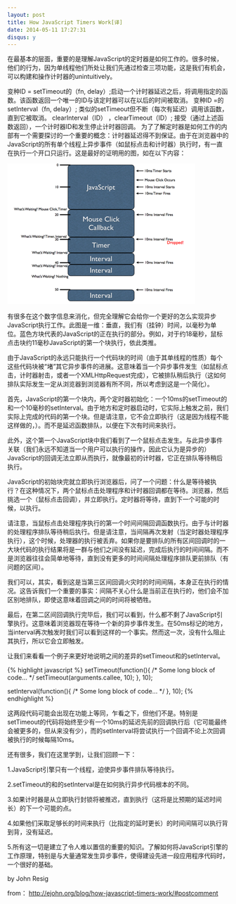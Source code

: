 ```yaml
---
layout: post
title: How JavaScript Timers Work[译]
date: 2014-05-11 17:27:31
disqus: y
---
```


在最基本的层面，重要的是理解JavaScript的定时器是如何工作的。很多时候，他们的行为，因为单线程他们所处让我们先通过检查三项功能，这是我们有机会，可以构建和操作计时器的unintuitively。

变种ID = setTimeout的（fn, delay）;启动一个计时器延迟之后，将调用指定的函数。该函数返回一个唯一的ID与该定时器可以在以后的时间被取消。
变种ID =的setInterval（fn, delay）; 类似的setTimeout但不断（每次有延迟）调用该函数，直到它被取消。
clearInterval（ID） ，clearTimeout（ID）; 接受（通过上述函数返回），一个计时器ID和发生停止计时器回调。
为了了解定时器是如何工作的内部有一个需要探讨的一个重要的概念：计时器延迟得不到保证。由于在浏览器中的JavaScript的所有单个线程上异步事件（如鼠标点击和计时器）执行时，有一直在执行一个开口只运行。这是最好的证明用的图，如在以下内容：

<img src="/images/427px-Timers.png"></img>

有很多在这个数字信息来消化，但完全理解它会给你一个更好的怎么实现异步JavaScript执行工作。此图是一维：垂直，我们有（挂钟）时间，以毫秒为单位。蓝色方块代表的JavaScript的正在执行的部分。例如，对于约18毫秒，鼠标点击块约11毫秒JavaScript的第一个块执行，依此类推。

由于JavaScript的永远只能执行一个代码块的时间（由于其单线程的性质）每个这些代码块被“堵”其它异步事件的进展。这意味着当一个异步事件发生（如鼠标点击，计时器射击，或者一个XMLHttpRequest完成），它被排队稍后执行（这如何排队实际发生一定从浏览器到浏览器有所不同，所以考虑到这是一个简化）。

首先，JavaScript的第一个块内，两个定时器初始化：一个10ms的setTimeout的和一个10毫秒的setInterval。由于地方和定时器启动时，它实际上触发之前，我们实际上完成的代码的第一个块。但是请注意，它不会立即执行（这是因为线程不能这样做的，）。而不是延迟函数排队，以便在下次有时间来执行。

此外，这个第一个JavaScript块中我们看到了一个鼠标点击发生。与此异步事件关联（我们永远不知道当一个用户可以执行的操作，因此它认为是异步的）JavaScript的回调无法立即从而执行，就像最初的计时器，它正在排队等待稍后执行。

JavaScript的初始块完就立即执行浏览器后，问了一个问题：什么是等待被执行？在这种情况下，两个鼠标点击处理程序和计时器回调都在等待。浏览器，然后挑选一个（鼠标点击回调），并立即执行。定时器将等待，直到下一个可能的时候，以执行。

请注意，当鼠标点击处理程序执行的第一个时间间隔回调函数执行。由于与计时器的处理程序排队等待稍后执行。但是请注意，当间隔再次发射（当定时器处理程序执行），这个时候，处理器的执行被丢弃。如果你是要排队的所有区间回调时的一大块代码的执行结果将是一群与他们之间没有延迟，完成后执行的时间间隔。而不是浏览器往往会简单地等待，直到没有更多的时间间隔处理程序排队更前排队（有问题的区间）。

我们可以，其实，看到这是当第三区间回调火灾时的时间间隔，本身正在执行的情况。这告诉我们一个重要的事实：间隔不关心什么是当前正在执行的，他们会不加区别地排队，即使这意味着回调之间的时间将被牺牲。

最后，在第二区间回调执行完毕后，我们可以看到，什么都不剩了JavaScript引擎执行。这意味着浏览器现在等待一个新的异步事件发生。在50ms标记的地方，当interval再次触发时我们可以看到这样的一个事实。然而这一次，没有什么阻止其执行，所以它会立即触发。

让我们来看看一个例子来更好地说明之间的差异的setTimeout和的setInterval。

{% highlight javascript %}
setTimeout(function(){
    /* Some long block of code... */
    setTimeout(arguments.callee, 10);
  }, 10);
 
  setInterval(function(){
    /* Some long block of code... */
  }, 10);
  {% endhighlight %}

这两段代码可能会出现在功能上等同，乍看之下，但他们不是。特别是setTimeout的代码将始终至少有一个10ms的延迟先前的回调执行后（它可能最终会被更多的，但从来没有少），而的setInterval将尝试执行一个回调不论上次回调被执行的时候每隔10ms。

还有很多，我们在这里学到，让我们回顾一下：

1.JavaScript引擎只有一个线程，迫使异步事件排队等待执行。

2.setTimeout的和的setInterval是在如何执行异步代码根本的不同。

3.如果计时器是从立即执行封锁将被推迟，直到执行（这将是比预期的延迟时间长）的下一个可能的点。

4.如果他们采取足够长的时间来执行（比指定的延时更长）的时间间隔可以执行背到背，没有延迟。

5.所有这一切是建立了令人难以置信的重要的知识。了解如何将JavaScript引擎的工作原理，特别是与大量通常发生异步事件，使得建设先进一段应用程序代码时，一个很好的基础。

by John Resig

from： http://ejohn.org/blog/how-javascript-timers-work/#postcomment

